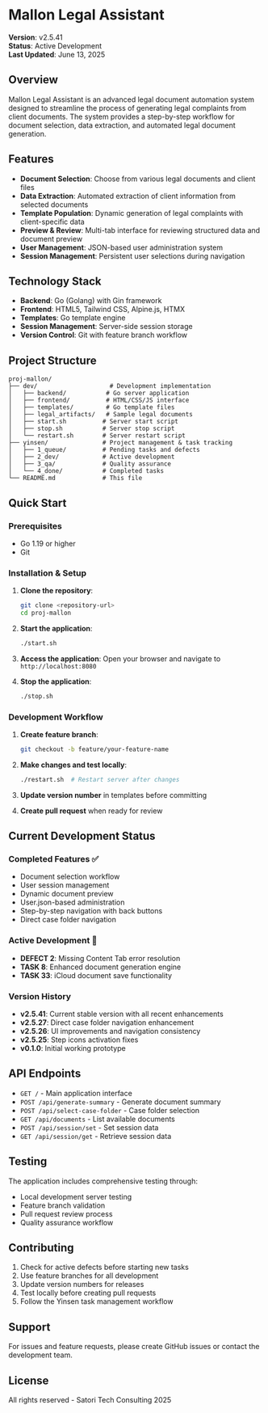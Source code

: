 # Mallon Legal Assistant

**Version**: v2.5.41  
**Status**: Active Development  
**Last Updated**: June 13, 2025

## Overview

Mallon Legal Assistant is an advanced legal document automation system designed to streamline the process of generating legal complaints from client documents. The system provides a step-by-step workflow for document selection, data extraction, and automated legal document generation.

## Features

- **Document Selection**: Choose from various legal documents and client files
- **Data Extraction**: Automated extraction of client information from selected documents
- **Template Population**: Dynamic generation of legal complaints with client-specific data
- **Preview & Review**: Multi-tab interface for reviewing structured data and document preview
- **User Management**: JSON-based user administration system
- **Session Management**: Persistent user selections during navigation

## Technology Stack

- **Backend**: Go (Golang) with Gin framework
- **Frontend**: HTML5, Tailwind CSS, Alpine.js, HTMX
- **Templates**: Go template engine
- **Session Management**: Server-side session storage
- **Version Control**: Git with feature branch workflow

## Project Structure

```
proj-mallon/
├── dev/                    # Development implementation
│   ├── backend/           # Go server application
│   ├── frontend/          # HTML/CSS/JS interface
│   ├── templates/         # Go template files
│   ├── legal_artifacts/   # Sample legal documents
│   ├── start.sh          # Server start script
│   ├── stop.sh           # Server stop script
│   └── restart.sh        # Server restart script
├── yinsen/               # Project management & task tracking
│   ├── 1_queue/          # Pending tasks and defects
│   ├── 2_dev/            # Active development
│   ├── 3_qa/             # Quality assurance
│   └── 4_done/           # Completed tasks
└── README.md             # This file
```

## Quick Start

### Prerequisites
- Go 1.19 or higher
- Git

### Installation & Setup

1. **Clone the repository**:
   ```bash
   git clone <repository-url>
   cd proj-mallon
   ```

2. **Start the application**:
   ```bash
   ./start.sh
   ```

3. **Access the application**:
   Open your browser and navigate to `http://localhost:8080`

4. **Stop the application**:
   ```bash
   ./stop.sh
   ```

### Development Workflow

1. **Create feature branch**:
   ```bash
   git checkout -b feature/your-feature-name
   ```

2. **Make changes and test locally**:
   ```bash
   ./restart.sh  # Restart server after changes
   ```

3. **Update version number** in templates before committing

4. **Create pull request** when ready for review

## Current Development Status

### Completed Features ✅
- Document selection workflow
- User session management
- Dynamic document preview
- User.json-based administration
- Step-by-step navigation with back buttons
- Direct case folder navigation

### Active Development 🔄
- **DEFECT 2**: Missing Content Tab error resolution
- **TASK 8**: Enhanced document generation engine
- **TASK 33**: iCloud document save functionality

### Version History
- **v2.5.41**: Current stable version with all recent enhancements
- **v2.5.27**: Direct case folder navigation enhancement
- **v2.5.26**: UI improvements and navigation consistency
- **v2.5.25**: Step icons activation fixes
- **v0.1.0**: Initial working prototype

## API Endpoints

- `GET /` - Main application interface
- `POST /api/generate-summary` - Generate document summary
- `POST /api/select-case-folder` - Case folder selection
- `GET /api/documents` - List available documents
- `POST /api/session/set` - Set session data
- `GET /api/session/get` - Retrieve session data

## Testing

The application includes comprehensive testing through:
- Local development server testing
- Feature branch validation
- Pull request review process
- Quality assurance workflow

## Contributing

1. Check for active defects before starting new tasks
2. Use feature branches for all development
3. Update version numbers for releases
4. Test locally before creating pull requests
5. Follow the Yinsen task management workflow

## Support

For issues and feature requests, please create GitHub issues or contact the development team.

## License

All rights reserved - Satori Tech Consulting 2025
